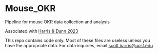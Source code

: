 # Mouse_OKR
Pipeline for mouse OKR data collection and analysis

Associated with <a href = "https://elifesciences.org/articles/81780" target = "_blank"> Harris & Dunn 2023 </a>

This repo contains code only. Most of these files are useless unless you have the appropriate data. For data inquiries, email <a href = "mailto:scott.harris@ucsf.edu">scott.harris@ucsf.edu</a>
